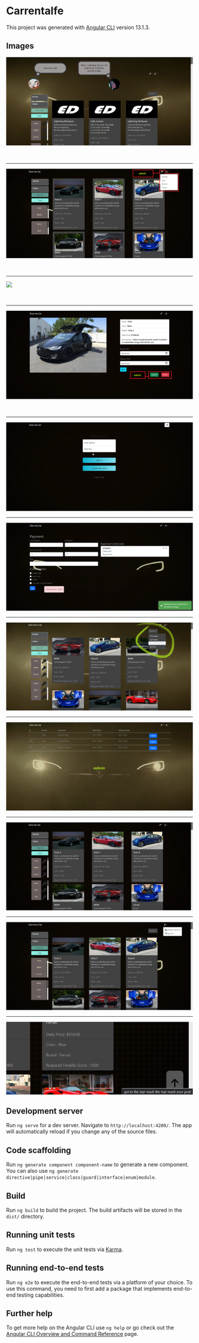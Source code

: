 # Carrentalfe

This project was generated with [Angular CLI](https://github.com/angular/angular-cli) version 13.1.3.

## Images

![](https://raw.githubusercontent.com/demirertugrul/CarRentalProjectFE/main/page-images/ss11.png)

  <br>
  
  
  ---
![](https://raw.githubusercontent.com/demirertugrul/CarRentalProjectFE/main/page-images/ss.png)

  <br>
  
  
  ---
![](https://raw.githubusercontent.com/demirertugrul/CarRentalProjectFE/main/page-images/login.gif)

  <br>
  
  
  ---

![](https://raw.githubusercontent.com/demirertugrul/CarRentalProjectFE/main/page-images/ss2.png)

  <br>
  
  
  ---

![](https://raw.githubusercontent.com/demirertugrul/CarRentalProjectFE/main/page-images/ss3.png)
<br>

---

![](https://raw.githubusercontent.com/demirertugrul/CarRentalProjectFE/main/page-images/ss4.png)
<br>

---

![](https://raw.githubusercontent.com/demirertugrul/CarRentalProjectFE/main/page-images/ss6.png)
<br>

---

![](https://raw.githubusercontent.com/demirertugrul/CarRentalProjectFE/main/page-images/ss7.png)
<br>

---

![](https://raw.githubusercontent.com/demirertugrul/CarRentalProjectFE/main/page-images/ss8.png)
<br>

---

![](https://raw.githubusercontent.com/demirertugrul/CarRentalProjectFE/main/page-images/ss9.png)
<br>

---

![](https://raw.githubusercontent.com/demirertugrul/CarRentalProjectFE/main/page-images/ss10.png)

## Development server

Run `ng serve` for a dev server. Navigate to `http://localhost:4200/`. The app will automatically reload if you change any of the source files.

## Code scaffolding

Run `ng generate component component-name` to generate a new component. You can also use `ng generate directive|pipe|service|class|guard|interface|enum|module`.

## Build

Run `ng build` to build the project. The build artifacts will be stored in the `dist/` directory.

## Running unit tests

Run `ng test` to execute the unit tests via [Karma](https://karma-runner.github.io).

## Running end-to-end tests

Run `ng e2e` to execute the end-to-end tests via a platform of your choice. To use this command, you need to first add a package that implements end-to-end testing capabilities.

## Further help

To get more help on the Angular CLI use `ng help` or go check out the [Angular CLI Overview and Command Reference](https://angular.io/cli) page.
